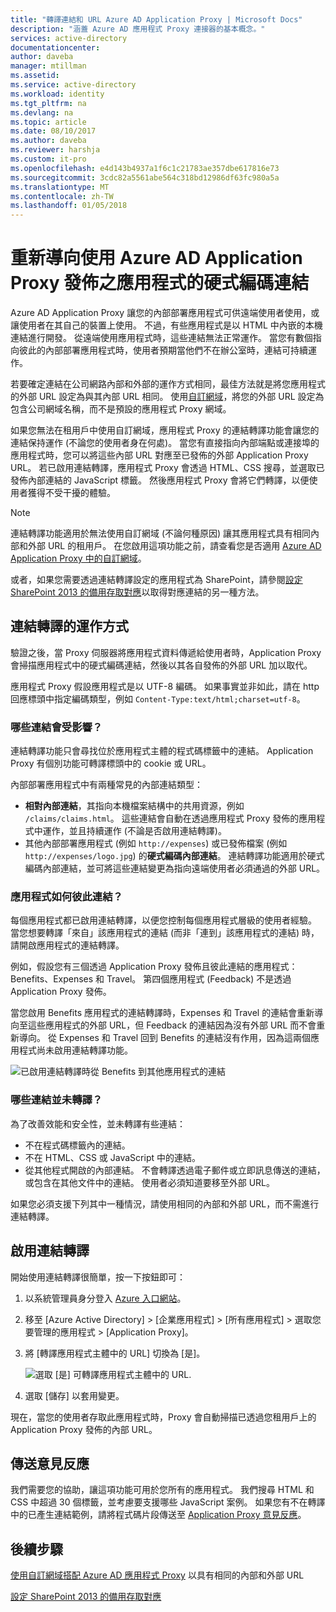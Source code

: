 ```yaml
---
title: "轉譯連結和 URL Azure AD Application Proxy | Microsoft Docs"
description: "涵蓋 Azure AD 應用程式 Proxy 連接器的基本概念。"
services: active-directory
documentationcenter: 
author: daveba
manager: mtillman
ms.assetid: 
ms.service: active-directory
ms.workload: identity
ms.tgt_pltfrm: na
ms.devlang: na
ms.topic: article
ms.date: 08/10/2017
ms.author: daveba
ms.reviewer: harshja
ms.custom: it-pro
ms.openlocfilehash: e4d143b4937a1f6c1c21783ae357dbe617816e73
ms.sourcegitcommit: 3cdc82a5561abe564c318bd12986df63fc980a5a
ms.translationtype: MT
ms.contentlocale: zh-TW
ms.lasthandoff: 01/05/2018
---
```

# <a name="redirect-hardcoded-links-for-apps-published-with-azure-ad-application-proxy"></a>重新導向使用 Azure AD Application Proxy 發佈之應用程式的硬式編碼連結

Azure AD Application Proxy 讓您的內部部署應用程式可供遠端使用者使用，或讓使用者在其自己的裝置上使用。 不過，有些應用程式是以 HTML 中內嵌的本機連結進行開發。 從遠端使用應用程式時，這些連結無法正常運作。 當您有數個指向彼此的內部部署應用程式時，使用者預期當他們不在辦公室時，連結可持續運作。 

若要確定連結在公司網路內部和外部的運作方式相同，最佳方法就是將您應用程式的外部 URL 設定為與其內部 URL 相同。 使用[自訂網域](active-directory-application-proxy-custom-domains.md)，將您的外部 URL 設定為包含公司網域名稱，而不是預設的應用程式 Proxy 網域。

如果您無法在租用戶中使用自訂網域，應用程式 Proxy 的連結轉譯功能會讓您的連結保持運作 (不論您的使用者身在何處)。 當您有直接指向內部端點或連接埠的應用程式時，您可以將這些內部 URL 對應至已發佈的外部 Application Proxy URL。 若已啟用連結轉譯，應用程式 Proxy 會透過 HTML、CSS 搜尋，並選取已發佈內部連結的 JavaScript 標籤。 然後應用程式 Proxy 會將它們轉譯，以便使用者獲得不受干擾的體驗。

>[!NOTE]
>連結轉譯功能適用於無法使用自訂網域 (不論何種原因) 讓其應用程式具有相同內部和外部 URL 的租用戶。 在您啟用這項功能之前，請查看您是否適用 [Azure AD Application Proxy 中的自訂網域](active-directory-application-proxy-custom-domains.md)。
>
>或者，如果您需要透過連結轉譯設定的應用程式為 SharePoint，請參閱[設定 SharePoint 2013 的備用存取對應](https://technet.microsoft.com/library/cc263208.aspx)以取得對應連結的另一種方法。

## <a name="how-link-translation-works"></a>連結轉譯的運作方式

驗證之後，當 Proxy 伺服器將應用程式資料傳遞給使用者時，Application Proxy 會掃描應用程式中的硬式編碼連結，然後以其各自發佈的外部 URL 加以取代。

應用程式 Proxy 假設應用程式是以 UTF-8 編碼。 如果事實並非如此，請在 http 回應標頭中指定編碼類型，例如 `Content-Type:text/html;charset=utf-8`。

### <a name="which-links-are-affected"></a>哪些連結會受影響？

連結轉譯功能只會尋找位於應用程式主體的程式碼標籤中的連結。 Application Proxy 有個別功能可轉譯標頭中的 cookie 或 URL。 

內部部署應用程式中有兩種常見的內部連結類型：

- **相對內部連結**，其指向本機檔案結構中的共用資源，例如 `/claims/claims.html`。 這些連結會自動在透過應用程式 Proxy 發佈的應用程式中運作，並且持續運作 (不論是否啟用連結轉譯)。 
- 其他內部部署應用程式 (例如 `http://expenses`) 或已發佈檔案 (例如 `http://expenses/logo.jpg`) 的**硬式編碼內部連結**。 連結轉譯功能適用於硬式編碼內部連結，並可將這些連結變更為指向遠端使用者必須通過的外部 URL。

### <a name="how-do-apps-link-to-each-other"></a>應用程式如何彼此連結？

每個應用程式都已啟用連結轉譯，以便您控制每個應用程式層級的使用者經驗。 當您想要轉譯「來自」該應用程式的連結 (而非「連到」該應用程式的連結) 時，請開啟應用程式的連結轉譯。 

例如，假設您有三個透過 Application Proxy 發佈且彼此連結的應用程式：Benefits、Expenses 和 Travel。 第四個應用程式 (Feedback) 不是透過 Application Proxy 發佈。

當您啟用 Benefits 應用程式的連結轉譯時，Expenses 和 Travel 的連結會重新導向至這些應用程式的外部 URL，但 Feedback 的連結因為沒有外部 URL 而不會重新導向。 從 Expenses 和 Travel 回到 Benefits 的連結沒有作用，因為這兩個應用程式尚未啟用連結轉譯功能。

![已啟用連結轉譯時從 Benefits 到其他應用程式的連結](./media/application-proxy-link-translation/one_app.png)

### <a name="which-links-arent-translated"></a>哪些連結並未轉譯？

為了改善效能和安全性，並未轉譯有些連結：

- 不在程式碼標籤內的連結。 
- 不在 HTML、CSS 或 JavaScript 中的連結。 
- 從其他程式開啟的內部連結。 不會轉譯透過電子郵件或立即訊息傳送的連結，或包含在其他文件中的連結。 使用者必須知道要移至外部 URL。

如果您必須支援下列其中一種情況，請使用相同的內部和外部 URL，而不需進行連結轉譯。  

## <a name="enable-link-translation"></a>啟用連結轉譯

開始使用連結轉譯很簡單，按一下按鈕即可：

1. 以系統管理員身分登入 [Azure 入口網站](https://portal.azure.com)。
2. 移至 [Azure Active Directory] > [企業應用程式] > [所有應用程式] > 選取您要管理的應用程式 > [Application Proxy]。
3. 將 [轉譯應用程式主體中的 URL] 切換為 [是]。

   ![選取 [是] 可轉譯應用程式主體中的 URL](./media/application-proxy-link-translation/select_yes.png).
4. 選取 [儲存] 以套用變更。

現在，當您的使用者存取此應用程式時，Proxy 會自動掃描已透過您租用戶上的 Application Proxy 發佈的內部 URL。

## <a name="send-feedback"></a>傳送意見反應

我們需要您的協助，讓這項功能可用於您所有的應用程式。 我們搜尋 HTML 和 CSS 中超過 30 個標籤，並考慮要支援哪些 JavaScript 案例。 如果您有不在轉譯中的已產生連結範例，請將程式碼片段傳送至 [Application Proxy 意見反應](mailto:aadapfeedback@microsoft.com)。 

## <a name="next-steps"></a>後續步驟
[使用自訂網域搭配 Azure AD 應用程式 Proxy](active-directory-application-proxy-custom-domains.md) 以具有相同的內部和外部 URL

[設定 SharePoint 2013 的備用存取對應](https://technet.microsoft.com/library/cc263208.aspx)
